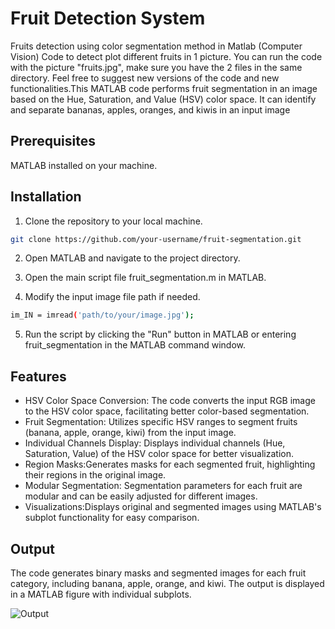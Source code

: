 # Fruit Detection System 

Fruits detection using color segmentation method in Matlab (Computer Vision) Code to detect plot different fruits in 1 picture. You can run the code with the picture "fruits.jpg", make sure you have the 2 files in the same directory. Feel free to suggest new versions of the code and new functionalities.This MATLAB code performs fruit segmentation in an image based on the Hue, Saturation, and Value (HSV) color space. It can identify and separate bananas, apples, oranges, and kiwis in an input image


## Prerequisites
MATLAB installed on your machine.

## Installation

1. Clone the repository to your local machine.

~~~bash
git clone https://github.com/your-username/fruit-segmentation.git
~~~

2. Open MATLAB and navigate to the project directory.

3. Open the main script file fruit_segmentation.m in MATLAB.

4. Modify the input image file path if needed.

~~~bash
im_IN = imread('path/to/your/image.jpg');
~~~

5. Run the script by clicking the "Run" button in MATLAB or entering fruit_segmentation in the MATLAB command window.


## Features

* HSV Color Space Conversion: The code converts the input RGB image to the HSV color space, facilitating better color-based segmentation.
* Fruit Segmentation: Utilizes specific HSV ranges to segment fruits (banana, apple, orange, kiwi) from the input image.
* Individual Channels Display: Displays individual channels (Hue, Saturation, Value) of the HSV color space for better visualization.
* Region Masks:Generates masks for each segmented fruit, highlighting their regions in the original image.
* Modular Segmentation: Segmentation parameters for each fruit are modular and can be easily adjusted for different images.
* Visualizations:Displays original and segmented images using MATLAB's subplot functionality for easy comparison.

  

## Output  

The code generates binary masks and segmented images for each fruit category, including banana, apple, orange, and kiwi. The output is displayed in a MATLAB figure with individual subplots.

![Output](https://github.com/Wisteriaa9/Fruit-Detection-MATLAB/assets/100563080/f1c22471-149a-4b10-ae15-e84997fde0cd)
